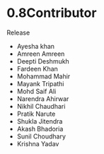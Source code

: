 # 0.8Contributor
Release
* Ayesha khan
* Amreen Amreen
* Deepti Deshmukh 
* Fardeen Khan
* Mohammad Mahir
* Mayank Tripathi
* Mohd Saif Ali
* Narendra Ahirwar
* Nikhil Chaudhari
* Pratik Narute
* Shukla Jitendra 
* Akash Bhadoria 
* Sunil Choudhary 
* Krishna Yadav
